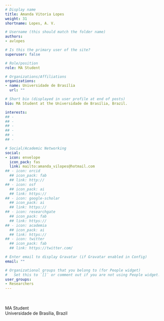 ```yaml
---
# Display name
title: Amanda Vitoria Lopes
weight: 31
shortname: Lopes, A. V.

# Username (this should match the folder name)
authors:
- avlopes

# Is this the primary user of the site?
superuser: false

# Role/position
role: MA Student

# Organizations/Affiliations
organizations:
- name: Universidade de Brasília
  url: ""

# Short bio (displayed in user profile at end of posts)
bio: MA Student at the Universidade de Brasília, Brazil.

interests:
## -
## -
## -
## -
## -
## -

# Social/Academic Networking
social:
- icon: envelope
  icon_pack: fas
  link: mailto:amanda_vilopes@hotmail.com
## - icon: orcid
  ## icon_pack: fab
  ## link: http://
## - icon: osf
  ## icon_pack: ai
  ## link: https://
## - icon: google-scholar
  ## icon_pack: ai
  ## link: https://
## - icon: researchgate
  ## icon_pack: fab
  ## link: https://
## - icon: academia
  ## icon_pack: ai
  ## link: https://
## - icon: twitter
  ## icon_pack: fab
  ## link: https://twitter.com/

# Enter email to display Gravatar (if Gravatar enabled in Config)
email: ""

# Organizational groups that you belong to (for People widget)
#   Set this to `[]` or comment out if you are not using People widget.
user_groups:
- Researchers
---
```


\
\
MA Student \
Universidade de Brasília, Brazil
